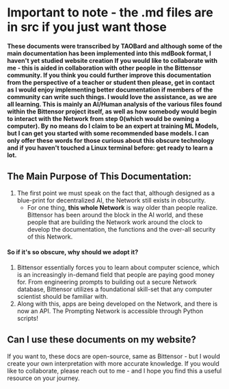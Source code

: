 # Important to note - the .md files are in src if you just want those

**These documents were transcribed by TAOBard and although some of the main documentation has been implemented into this mdBook format, I haven't yet studied website creation If you would like to collaborate with me - this is aided in collaboration with other people in the Bittensor community. If you think you could further improve this documentation from the perspective of a teacher or student then please, get in contact as I would enjoy implementing better documentation if members of the community can write such things. I would love the assistance, as we are all learning. This is mainly an AI/Human analysis of the various files found within the Bittensor project itself, as well as how somebody would begin to interact with the Network from step 0(which would be owning a computer). By no means do I claim to be an expert at training ML Models, but I can get you started with some recommended base models. I can only offer these words for those curious about this obscure technology and if you haven't touched a Linux terminal before: get ready to learn a lot.**

## The Main Purpose of This Documentation:

1. The first point we must speak on the fact that, although designed as a blue-print for decentralized AI, the Network still exists in obscurity. 
    - For one thing, **this whole Network** is way older than people realize. Bittensor has been around the block in the AI world, and these people that are building the Network work around the clock to develop the documentation, the functions and the over-all security of this Network. 

#### So if it's so obscure, why should we adopt it?

1. Bittensor essentially forces you to learn about computer science, which is an increasingly in-demand field that people are paying good money for. From engineering prompts to building out a secure Network database, Bittensor utilizes a foundational skill-set that any computer scientist should be familiar with. 
2. Along with this, apps are being developed on the Network, and there is now an API. The Prompting Network is accessible through Python scripts! 

## Can I use these documents on my website?

If you want to, these docs are open-source, same as Bittensor - but I would create your own interpretation with more accurate knowledge. If you would like to collaborate, please reach out to me - and I hope you find this a useful resource on your journey.  

